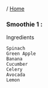 / [Home](index.md)

### Smoothie 1 :

Ingredients
```
Spinach
Green Apple
Banana
Cucumber
Celery
Avocada
Lemon
```
